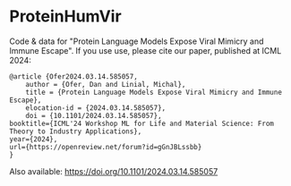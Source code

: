 # ProteinHumVir
 Code & data for "Protein Language Models Expose Viral Mimicry and Immune Escape".
 If you use use, please cite our paper, published at ICML 2024:
```
@article {Ofer2024.03.14.585057,
	author = {Ofer, Dan and Linial, Michal},
	title = {Protein Language Models Expose Viral Mimicry and Immune Escape},
	elocation-id = {2024.03.14.585057},
	doi = {10.1101/2024.03.14.585057},
booktitle={ICML'24 Workshop ML for Life and Material Science: From Theory to Industry Applications},
year={2024},
url={https://openreview.net/forum?id=gGnJBLssbb}
}
```

Also available: https://doi.org/10.1101/2024.03.14.585057
